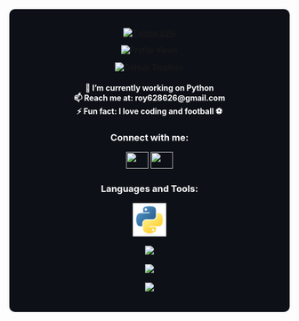 <!-- Dark Background with Centered Animated Text -->
<div align="center" style="background-color:#0d1117; padding:20px; border-radius:10px;">

<!-- Typing Animation -->
[![Typing SVG](https://readme-typing-svg.herokuapp.com?size=30&duration=3000&pause=1500&color=00FFFB&center=true&vCenter=true&width=600&lines=Hi+👋,+I'm+Nasir+Iqbal;Welcome+to+my+GitHub+Profile)](https://git.io/typing-svg)

<!-- Profile Views -->
<p>
  <img src="https://komarev.com/ghpvc/?username=ryanbatman&label=Profile%20views&color=00FFFB&style=flat" alt="Profile Views" />
</p>

<!-- Trophies -->
<p align="center">
  <img src="https://github-profile-trophy.vercel.app/?username=ryanbatman&theme=onedark&no-frame=true&row=1&column=6" alt="GitHub Trophies" />
</p>

<!-- Contact Info -->
<h4 style="color:white;">🔭 I’m currently working on <strong>Python </strong><br>
📫 Reach me at: <strong>roy628626@gmail.com</strong><br>
⚡ Fun fact: <strong>I love coding and football ⚽</strong></h4>

<!-- Social Links -->
<h3 style="color:white;">Connect with me:</h3>
<p>
  <a href="https://www.instagram.com/nasirated?igsh=bGE2N3hsc3o1dWtv" target="blank">
    <img src="https://raw.githubusercontent.com/rahuldkjain/github-profile-readme-generator/master/src/images/icons/Social/instagram.svg" height="30" width="40" />
  </a>
  <a href="https://github.com/ryanbatman" target="blank">
    <img src="https://raw.githubusercontent.com/rahuldkjain/github-profile-readme-generator/master/src/images/icons/Social/github.svg" height="30" width="40" />
  </a>
</p>

<!-- Languages & Tools -->
<h3 style="color:white;">Languages and Tools:</h3>
<p>
  <a href="https://www.python.org" target="_blank">
    <img src="https://raw.githubusercontent.com/devicons/devicon/master/icons/python/python-original.svg" width="60" height="60" alt="Python Logo"/>
  </a>
</p>

<!-- Stats -->
<p>
  <img src="https://github-readme-stats.vercel.app/api/top-langs?username=ryanbatman&show_icons=true&locale=en&layout=compact&theme=tokyonight" />
</p>
<p>
  <img src="https://github-readme-stats.vercel.app/api?username=ryanbatman&show_icons=true&locale=en&theme=tokyonight" />
</p>
<p>
  <img src="https://github-readme-streak-stats.herokuapp.com/?user=ryanbatman&theme=tokyonight" />
</p>

</div>

